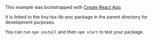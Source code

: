 This example was bootstrapped with [Create React App](https://github.com/facebook/create-react-app).

It is linked to the tiny-tsx-lib-poc package in the parent directory for development purposes.

You can run `npm install` and then `npm start` to test your package.
